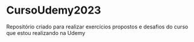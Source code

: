 # CursoUdemy2023
Repositório criado para realizar exercícios propostos e desafios do curso que estou realizando na Udemy
